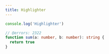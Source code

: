 ```yaml
---
title: Highlighter
---
```


```js
console.log('Highlighter')
```

```typescript {1}[index.ts]
// @errors: 2322
function sum(a: number, b: number): string {
  return true
}
```
